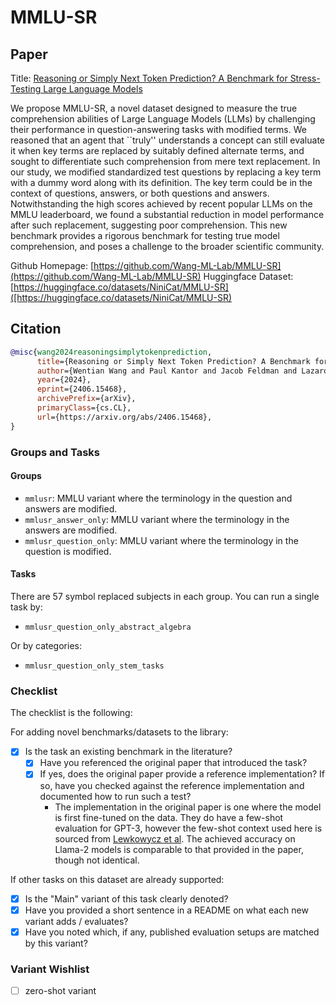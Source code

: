 # MMLU-SR

## Paper
Title: [Reasoning or Simply Next Token Prediction? A Benchmark for Stress-Testing Large Language Models](https://arxiv.org/abs/2406.15468v1)


We propose MMLU-SR, a novel dataset designed to measure the true comprehension abilities of Large Language Models (LLMs) by challenging their performance in question-answering tasks with modified terms. We reasoned that an agent that ``truly'' understands a concept can still evaluate it when key terms are replaced by suitably defined alternate terms, and sought to differentiate such comprehension from mere text replacement. In our study, we modified standardized test questions by replacing a key term with a dummy word along with its definition. The key term could be in the context of questions, answers, or both questions and answers.
Notwithstanding the high scores achieved by recent popular LLMs on the MMLU leaderboard, we found a substantial reduction in model performance after such replacement, suggesting poor comprehension. This new benchmark provides a rigorous benchmark for testing true model comprehension, and poses a challenge to the broader scientific community.

Github Homepage: [https://github.com/Wang-ML-Lab/MMLU-SR](https://github.com/Wang-ML-Lab/MMLU-SR)
Huggingface Dataset: [https://huggingface.co/datasets/NiniCat/MMLU-SR]([https://huggingface.co/datasets/NiniCat/MMLU-SR)


## Citation
```bib
@misc{wang2024reasoningsimplytokenprediction,
      title={Reasoning or Simply Next Token Prediction? A Benchmark for Stress-Testing Large Language Models},
      author={Wentian Wang and Paul Kantor and Jacob Feldman and Lazaros Gallos and Hao Wang},
      year={2024},
      eprint={2406.15468},
      archivePrefix={arXiv},
      primaryClass={cs.CL},
      url={https://arxiv.org/abs/2406.15468},
}
```

### Groups and Tasks

#### Groups

- `mmlusr`: MMLU variant where the terminology in the question and answers are modified.
- `mmlusr_answer_only`: MMLU variant where the terminology in the answers are modified.
- `mmlusr_question_only`: MMLU variant where the terminology in the question is modified.

#### Tasks

There are 57 symbol replaced subjects in each group. You can run a single task by:

* `mmlusr_question_only_abstract_algebra`

Or by categories:

* `mmlusr_question_only_stem_tasks `


### Checklist

The checklist is the following:

For adding novel benchmarks/datasets to the library:
* [x] Is the task an existing benchmark in the literature?
  * [x] Have you referenced the original paper that introduced the task?
  * [x] If yes, does the original paper provide a reference implementation? If so, have you checked against the reference implementation and documented how to run such a test?
    * The implementation in the original paper is one where the model is first fine-tuned on the data. They do have a few-shot evaluation for GPT-3, however the few-shot context used here is sourced from [Lewkowycz et al](https://arxiv.org/abs/2206.14858). The achieved accuracy on Llama-2 models is comparable to that provided in the paper, though not identical.


If other tasks on this dataset are already supported:
* [x] Is the "Main" variant of this task clearly denoted?
* [x] Have you provided a short sentence in a README on what each new variant adds / evaluates?
* [x] Have you noted which, if any, published evaluation setups are matched by this variant?

### Variant Wishlist

- [ ] zero-shot variant
